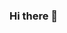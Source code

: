 ### Hi there 👋

<!--
**propenster/propenster** is a ✨ _special_ ✨ repository because its `README.md` (this file) appears on your GitHub profile.

Faith Olusegun is a cool software developer who is on fire... I convert coffee into code... You can find me here - [Github](https://github.com/propenster).

I love people who are given to self-development and people that seek mentoring from other developers.

I am building a startup - [WagLister](https://github.com/propenster/WagLister) which I've been so busy to focus on nowadays but I'll finish it....

If I'm not fooling around with [Python](https://python.org) using [Django Framework](https://djangoproject.com) and Django REST Framework, I am probably writing Java, or what I do daily now, building minimalistic FinTech RESTful APIs with C# and ASP.NET Core. I am also obsessed with creating my database using scripts (rather than GUIs). I love Stored Procedures - Thanks to my boss who exposed me to them.

I love open source. I eat bugs for breakfast.. 

- 🔭 I’m currently working on ...
- 🌱 I’m currently learning ...
- 👯 I’m looking to collaborate on ...
- 🤔 I’m looking for help with ...
- 💬 Ask me about ...
- 📫 How to reach me: ...
- 😄 Pronouns: ...
- ⚡ Fun fact: ...
-->
